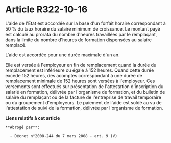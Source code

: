 # Article R322-10-16

L'aide de l'Etat est accordée sur la base d'un forfait horaire correspondant à 50 % du taux horaire du salaire minimum de
croissance. Le montant payé est calculé au prorata du nombre d'heures travaillées par le remplaçant, dans la limite du nombre
d'heures de formation dispensées au salaire remplacé.

L'aide est accordée pour une durée maximale d'un an.

Elle est versée à l'employeur en fin de remplacement quand la durée du remplacement est inférieure ou égale à 152 heures.
Quand cette durée excède 152 heures, des acomptes correspondant à une durée de remplacement minimale de 152 heures sont
versées à l'employeur. Ces versements sont effectués sur présentation de l'attestation d'inscription du salarié en formation,
délivrée par l'organisme de formation, et du bulletin de salaire du remplaçant ou de la facture de l'entreprise de travail
temporaire ou du groupement d'employeurs. Le paiement de l'aide est soldé au vu de l'attestation de suivi de la formation,
délivrée par l'organisme de formation.

**Liens relatifs à cet article**

	**Abrogé par**:

	  - Décret n°2008-244 du 7 mars 2008 - art. 9 (V)
